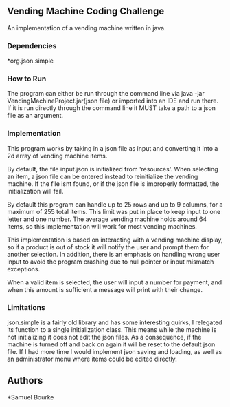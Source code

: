 ## Vending Machine Coding Challenge

An implementation of a vending machine written in java.

### Dependencies

*org.json.simple

### How to Run

The program can either be run through the command line via java -jar VendingMachineProject.jar(json file) or imported into an IDE and run there. If it is run directly through the command line it MUST take a path to a json file as an argument.

### Implementation

This program works by taking in a json file as input and converting it into a 2d array of vending machine items.

By default, the file input.json is initialized from 'resources'. When selecting an item, a json file can be entered instead to reinitialize the vending machine. If the file isnt found, or if the json file is improperly formatted, the initialization will fail.

By default this program can handle up to 25 rows and up to 9 columns, for a maximum of 255 total items. This limit was put in place to keep input to one letter and one number. The average vending machine holds around 64 items, so this implementation will work for most vending machines.

This implementation is based on interacting with a vending machine display, so if a product is out of stock it will notify the user and prompt them for another selection. In addition, there is an emphasis on handling wrong user input to avoid the program crashing due to null pointer or input mismatch exceptions.

When a valid item is selected, the user will input a number for payment, and when this amount is sufficient a message will print with their change.

### Limitations 

json.simple is a fairly old library and has some interesting quirks, I relegated its function to a single initialization class. This means while the machine is not initializing it does not edit the json files. As a consequence, if the machine is turned off and back on again it will be reset to the default json file. If I had more time I would implement json saving and loading, as well as an administrator menu where items could be edited directly.


## Authors

*Samuel Bourke
